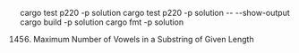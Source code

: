 cargo test p220 -p solution
cargo test p220 -p solution -- --show-output
cargo build -p solution
cargo fmt -p solution

1456. Maximum Number of Vowels in a Substring of Given Length
